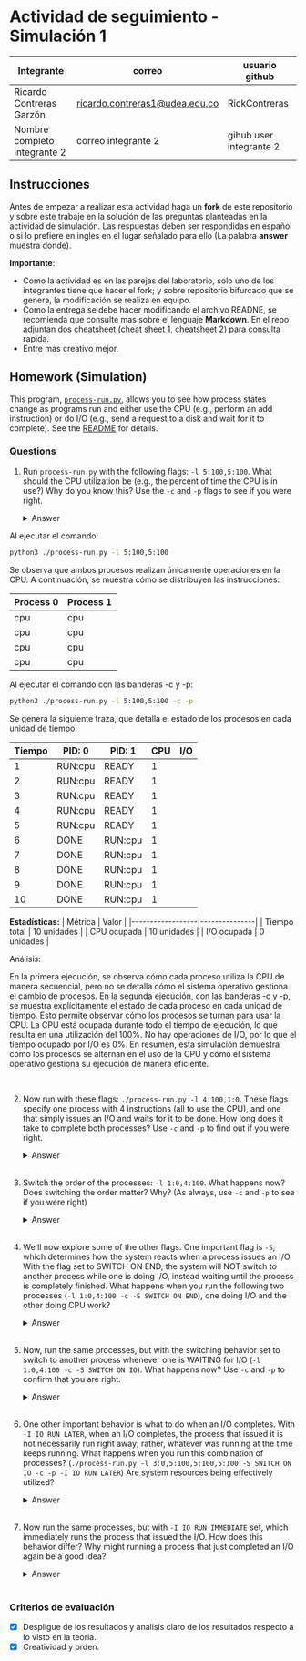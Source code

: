 # Actividad de seguimiento - Simulación 1

|Integrante|correo|usuario github|
|---|---|---|
| Ricardo Contreras Garzón | ricardo.contreras1@udea.edu.co | RickContreras |
|Nombre completo integrante 2|correo integrante 2|gihub user integrante 2|

## Instrucciones

Antes de empezar a realizar esta actividad haga un **fork** de este repositorio y sobre este trabaje en la solución de las preguntas planteadas en la actividad de simulación. Las respuestas deben ser respondidas en español o si lo prefiere en ingles en el lugar señalado para ello (La palabra **answer** muestra donde).

**Importante**:
* Como la actividad es en las parejas del laboratorio, solo uno de los integrantes tiene que hacer el fork; y sobre repositorio bifurcado que se genera, la modificación se realiza en equipo.
* Como la entrega se debe hacer modificando el archivo READNE, se recomienda que consulte mas sobre el lenguaje **Markdown**. En el repo adjuntan dos cheatsheet ([cheat sheet 1](Markdown_Cheat_Sheet.pdf), [cheatsheet 2](markdown-cheatsheet.pdf)) para consulta rapida.
* Entre mas creativo mejor.

## Homework (Simulation)

This program, [`process-run.py`](process-run.py), allows you to see how process states change as programs run and either use the CPU (e.g., perform an add instruction) or do I/O (e.g., send a request to a disk and wait for it to complete). See the [README](https://github.com/remzi-arpacidusseau/ostep-homework/blob/master/cpu-intro/README.md) for details.

### Questions

1. Run `process-run.py` with the following flags: `-l 5:100,5:100`. What should the CPU utilization be (e.g., the percent of time the CPU is in use?) Why do you know this? Use the `-c` and `-p` flags to see if you were right.
   
   <details>
   <summary>Answer</summary>

Al ejecutar el comando:

```bash
python3 ./process-run.py -l 5:100,5:100
```

Se observa que ambos procesos realizan únicamente operaciones en la CPU. A continuación, se muestra cómo se distribuyen las instrucciones:

| **Process 0**         | **Process 1**         |
|------------------------|-------------------|
| cpu         | cpu      |
| cpu         | cpu      |
| cpu         | cpu      |
| cpu         | cpu      |


Al ejecutar el comando con las banderas -c y -p:

```bash
python3 ./process-run.py -l 5:100,5:100 -c -p
```

Se genera la siguiente traza, que detalla el estado de los procesos en cada unidad de tiempo:

| Tiempo | PID: 0         | PID: 1         | CPU | I/O |
|--------|----------------|----------------|-----|-----|
| 1      | RUN:cpu        | READY          | 1   |     |
| 2      | RUN:cpu        | READY          | 1   |     |
| 3      | RUN:cpu        | READY          | 1   |     |
| 4      | RUN:cpu        | READY          | 1   |     |
| 5      | RUN:cpu        | READY          | 1   |     |
| 6      | DONE           | RUN:cpu        | 1   |     |
| 7      | DONE           | RUN:cpu        | 1   |     |
| 8      | DONE           | RUN:cpu        | 1   |     |
| 9      | DONE           | RUN:cpu        | 1   |     |
| 10     | DONE           | RUN:cpu        | 1   |     |

**Estadísticas:**
| Métrica         | Valor         |
|------------------|---------------|
| Tiempo total     | 10 unidades   |
| CPU ocupada      | 10 unidades   |
| I/O ocupada      | 0 unidades    |


Análisis:

En la primera ejecución, se observa cómo cada proceso utiliza la CPU de manera secuencial, pero no se detalla cómo el sistema operativo gestiona el cambio de procesos.
En la segunda ejecución, con las banderas -c y -p, se muestra explícitamente el estado de cada proceso en cada unidad de tiempo. Esto permite observar cómo los procesos se turnan para usar la CPU.
La CPU está ocupada durante todo el tiempo de ejecución, lo que resulta en una utilización del 100%. No hay operaciones de I/O, por lo que el tiempo ocupado por I/O es 0%.
En resumen, esta simulación demuestra cómo los procesos se alternan en el uso de la CPU y cómo el sistema operativo gestiona su ejecución de manera eficiente.

   </details>
   <br>

2. Now run with these flags: `./process-run.py -l 4:100,1:0`. These flags specify one process with 4 instructions (all to use the CPU), and one that simply issues an I/O and waits for it to be done. How long does it take to complete both processes? Use `-c` and `-p` to find out if you were right. 
   
   <details>
   <summary>Answer</summary>
   Coloque aqui su respuerta
   </details>
   <br>

3. Switch the order of the processes: `-l 1:0,4:100`. What happens now? Does switching the order matter? Why? (As always, use `-c` and `-p` to see if you were right)
   
   <details>
   <summary>Answer</summary>
   Coloque aqui su respuerta
   </details>
   <br>

4. We'll now explore some of the other flags. One important flag is `-S`, which determines how the system reacts when a process issues an I/O. With the flag set to SWITCH ON END, the system will NOT switch to another process while one is doing I/O, instead waiting until the process is completely finished. What happens when you run the following two processes (`-l 1:0,4:100 -c -S SWITCH ON END`), one doing I/O and the other doing CPU work?
   
   <details>
   <summary>Answer</summary>
   Coloque aqui su respuerta
   </details>
   <br>

5. Now, run the same processes, but with the switching behavior set to switch to another process whenever one is WAITING for I/O (`-l 1:0,4:100 -c -S SWITCH ON IO`). What happens now? Use `-c` and `-p` to confirm that you are right.
   
   <details>
   <summary>Answer</summary>
   Coloque aqui su respuerta
   </details>
   <br>

6. One other important behavior is what to do when an I/O completes. With `-I IO RUN LATER`, when an I/O completes, the process that issued it is not necessarily run right away; rather, whatever was running at the time keeps running. What happens when you run this combination of processes? (`./process-run.py -l 3:0,5:100,5:100,5:100 -S SWITCH ON IO -c -p -I IO RUN LATER`) Are system resources being effectively utilized?
   
   <details>
   <summary>Answer</summary>
   Coloque aqui su respuerta
   </details>
   <br>

7. Now run the same processes, but with `-I IO RUN IMMEDIATE` set, which immediately runs the process that issued the I/O. How does this behavior differ? Why might running a process that just completed an I/O again be a good idea?
   
   <details>
   <summary>Answer</summary>
   Coloque aqui su respuerta
   </details>
   <br>


### Criterios de evaluación
- [x] Despligue de los resultados y analisis claro de los resultados respecto a lo visto en la teoria.
- [x] Creatividad y orden.
